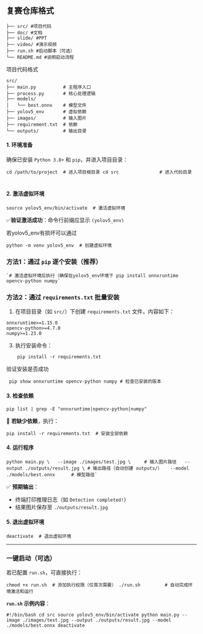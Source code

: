 ## 复赛仓库格式

```
├── src/ #项目代码
├── doc/ #文档
├── slide/ #PPT
├── video/ #演示视频
├── run.sh #启动脚本（可选）
└── README.md #说明启动流程
```

项目代码格式

```
src/
├── main.py          # 主程序入口
├── process.py       # 核心处理逻辑
├── models/
│   └── best.onnx    # 模型文件
├── yolov5_env       # 虚拟依赖
├── images/          # 输入图片
├── requirement.txt  # 依赖
└── outputs/         # 输出目录
```

#### **​1. 环境准备​**​

确保已安装 `Python 3.8+` 和 `pip`，并进入项目目录：

```
cd /path/to/project  # 进入项目根目录 cd src               # 进入代码目录
```
# 
#### ​**​2. 激活虚拟环境​**​

`source yolov5_env/bin/activate  # 激活虚拟环境`

✅ ​**​验证激活成功​**​：命令行前缀应显示 `(yolov5_env)`

若yolov5_env有损坏可以通过
```
python -m venv yolov5_env  # 创建虚拟环境
```
### 方法1：通过 `pip` 逐个安装（推荐）
```
`# 激活虚拟环境后执行（确保在yolov5_env环境下 pip install onnxruntime opencv-python numpy`
```
### 方法2：通过 `requirements.txt` 批量安装

1. 在项目目录（如 `src/`）下创建 `requirements.txt` 文件，内容如下：
```
onnxruntime>=1.15.0
opencv-python>=4.7.0
numpy>=1.23.0 
```
   
3. 执行安装命令：
```
    pip install -r requirements.txt
```
验证安装是否成功
```
 pip show onnxruntime opencv-python numpy # 检查已安装的版本
```
#### ​**​3. 检查依赖​**​

`pip list | grep -E "onnxruntime|opencv-python|numpy"`

🔧 ​**​若缺少依赖​**​，执行：

`pip install -r requirements.txt  # 安装全部依赖`

#### ​**​4. 运行程序​**​

```
python main.py \   --image ./images/test.jpg \     # 输入图片路径   --output ./outputs/result.jpg \ # 输出路径（自动创建 outputs/）   --model ./models/best.onnx      # 模型路径`
```

✅ ​**​预期输出​**​：

- 终端打印推理日志（如 `Detection completed!`）
- 结果图片保存至 `./outputs/result.jpg`

#### ​**​5. 退出虚拟环境​**​

`deactivate  # 退出虚拟环境`

---

### ​**​一键启动（可选）​**​

若已配置 `run.sh`，可直接执行：

`chmod +x run.sh  # 添加执行权限（仅首次需要） ./run.sh         # 自动完成环境激活和运行`

​**​`run.sh` 示例内容​**​：

`#!/bin/bash cd src source yolov5_env/bin/activate python main.py --image ./images/test.jpg --output ./outputs/result.jpg --model ./models/best.onnx deactivate`
